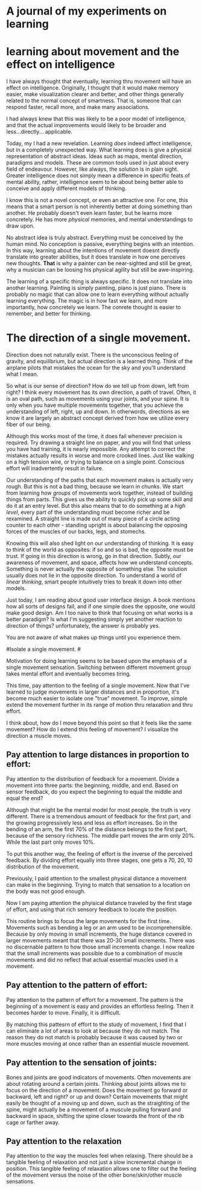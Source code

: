 # A journal of my experiments on learning


# learning about movement and the effect on intelligence  #

I have always thought that eventually, learning thru movement will have an effect on intelligence. Originally, I thought that it would make memory easier, make visualization clearer and better, and other things generally related to the normal concept of smartness. That is, someone that can respond faster, recall more, and make many associations.

I had always knew that this was likely to be a poor model of intelligence, and that the actual improvements would likely to be broader and less...directly... applicable. 

Today, my I had a new revelation. Learning *does* indeed affect intelligence, but in a completely unexpected way. What learning does is give a physical representation of abstract ideas. Ideas such as maps, mental direction, paradigms and models. These are common tools used in just about every field of endeavour. However, like always, the solution is in plain sight. Greater intelligence does not simply mean a difference in specific feats of mental ability, rather, intelligence seem to be about being better able to conceive and apply different models of thinking. 

I know this is not a novel concept, or even an attractive one. For one, this means that a smart person is not inherently better at doing something than another. He probably doesn't even learn faster, but he learns more concretely. He has more *physical* memories, and mental understandings to draw upon. 

No abstract idea is truly abstract. Everything must be conceived by the human mind. No conception is passive, everything begins with an intention. In this way, learning about the intentions of movement doesnt directly translate into greater abilities, but it does translate in how one perceives new thoughts. __That__ is why a painter can be near-sighted and still be great, why a musician can be loosing his physical agility but still be awe-inspiring. 

The learning of a specific thing is always specific. It does not translate into another learning. Painting is simply painting, piano is just piano. There is probably no magic that can allow one to learn everything without actually learning everything. The magic is in how fast we learn, and more importantly, how concretely we learn. The conrete thought is easier to remember, and better for thinking. 

# The direction of a single movement. #

Direction does not naturally exist. There is the unconscious feeling of gravity, and equilibrium, but actual direction is a learned thing. Think of the airplane pilots that mistakes the ocean for the sky and you'll understand what I mean.

So what is our sense of direction? How do we tell up from down, left from right? I think every movement has its own direction, a path of travel. Often, it is an oval path, such as movements using your joints, and your spine. It is only when you have multiple movements together, that you achieve the understanding of left, right, up and down. In otherwords, directions as we know it are largely an abstract concept derived from how we utilize every fiber of our being. 

Although this works most of the time, it does fail whenever precision is required. Try drawing a straight line on paper, and you will find that unless you have had training, it is nearly impossible. Any attempt to correct the mistakes actually results in worse and more crooked lines. Just like walking on a high tension wire, or trying to balance on a single point. Conscious effort will inadvertently result in failure.

Our understanding of the paths that each movement makes is actually very rough. But this is not a bad thing, because we learn in chunks. We start from learning how *groups* of movements work together, instead of building things from parts. This gives us the ability to quickly pick up some skill and do it at an entry level. But this also means that to do something at a *high level*, every part of the understanding must become richer and be rexamined. A straight line is made out of many piece of a circle acting counter to each other - standing upright is about balancing the opposing forces of the muscles of our backs, legs, and stomechs.

Knowing this will also shed light on our understanding of thinking. It is easy to think of the world as opposites: if so and so is bad, the opposite must be trust. If going in this direction is wrong, go in that direction. Subtly, our awareness of movement, and space, affects how we understand concepts. Something is never actually the opposite of something else. The solution usually does not lie in the opposite direction. To understand a world of *linear thinking*, smart people intuitively tries to break it down into other models. 

Just today, I am reading about good user interface design. A book mentions how all sorts of designs fail, and if one simple does the opposite, one would make good design. Am I too naive to think that focusing on what works is a better paradigm? Is what I'm suggesting simply yet another reaction to direction of things? unfortunately, the answer is probably yes.

You are not aware of what makes up things until you experience them. 

#Isolate a single movement. #

Motivation for doing learning seems to be based upon the emphasis of a single movement sensation. Switching between different movement group takes mental effort and eventually becomes tiring.

This time, pay attention to the feeling of a single movement. Now that I've learned to judge movements in larger distances and in proportion, it's become much easier to isolate one "true" movement. To improve, simple extend the movement further in its range of motion thru relaxation and thru effort.

I think about, how do I move beyond this point so that it feels like the same movement? How do I extend this feeling of movement? I visualize the direction a muscle moves. 

## Pay attention to large distances in proportion to effort:

Pay attention to the distribution of feedback for a movement. Divide a movement into three parts: the beginning, middle, and end. Based on sensor feedback, do you expect the beginning to equal the middle and equal the end?

Although that might be the mental model for most people, the truth is very different. There is a tremendous amount of feedback for the first part, and the growing progressively less and less as effort increases. So in the bending of an arm, the first 70% of the distance belongs to the first part, because of the sensory richness. The middle part moves the arm only 20%. While the last part only moves 10%.

To put this another way, the feeling of effort is the inverse of the perceived feedback. By dividing effort equally into three stages, one gets a 70, 20, 10 distribution of the movement.

Previously, I paid attention to the smallest physical distance a movement can make in the beginning. Trying to match that sensation to a location on the body was not good enough. 

Now I am paying attention the phyisical distance traveled by the first stage of effort, and using that rich sensory feedback to locate the position.

This routine brings to focus the large movements for the first time. Movements such as bending a leg or an arm used to be incomprehensible. Because by only moving in small increments, the huge distance covered in larger movements meant that there was 20-30 small increments. There was no discernable pattern to how those small increments change. I now realize that the small increments was possible due to a combination of muscle movements and did no reflect that actual essential muscles used in a movement.

## Pay attention to the pattern of effort:

Pay attention to the pattern of effort for a movement. The pattern is the beginning of a movement is easy and provides an effortless feeling. Then it becomes harder to move. Finally, it is difficult. 

By matching this pattesrn of effort to the study of movement, I find that I can eliminate a lot of areas to look at because they do not match. The reason they do not match is probably because it was caused by two or more muscles moving at once rather than an essential muscle movement.

## Pay attention to the sensation of joints:

Bones and joints are good indicators of movements. Often movements are about rotating around a certain joints. Thinking about joints allows me to focus on the direction of a movement. Does the movement go forward or backward, left and right? or up and down? Certain movements that might easily be thought of a moving up and down, such as the straighting of the spine, might actually be a movement of a muscule pulling forward and backward in space, shifting the spine closer towards the front of the rib cage or farther away.

## Pay attention to the relaxation

Pay attention to the way the muscles feel when relaxing. There should be a tangible feeling of relaxation and not just a slow incremental change in position. This tangible feeling of relaxation allows one to filter out the feeling of the movement versus the noise of the other bone/skin/other muscle sensations.

   
